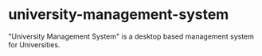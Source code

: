 # university-management-system
"University Management System" is a desktop based management system for Universities.
